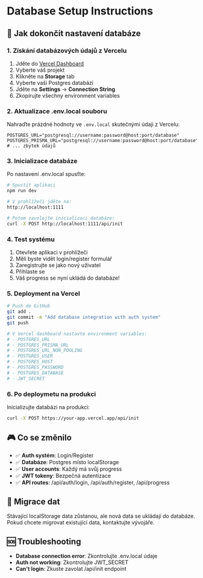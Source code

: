 # Database Setup Instructions

## 🚀 Jak dokončit nastavení databáze

### 1. Získání databázových údajů z Vercelu

1. Jděte do [Vercel Dashboard](https://vercel.com/dashboard)
2. Vyberte váš projekt
3. Klikněte na **Storage** tab
4. Vyberte vaši Postgres databázi
5. Jděte na **Settings** → **Connection String**
6. Zkopírujte všechny environment variables

### 2. Aktualizace .env.local souboru

Nahraďte prázdné hodnoty ve `.env.local` skutečnými údaji z Vercelu:

```env
POSTGRES_URL="postgresql://username:password@host:port/database"
POSTGRES_PRISMA_URL="postgresql://username:password@host:port/database"
# ... zbytek údajů
```

### 3. Inicializace databáze

Po nastavení .env.local spusťte:

```bash
# Spustit aplikaci
npm run dev

# V prohlížeči jděte na:
http://localhost:1111

# Potom zavolejte inicializaci databáze:
curl -X POST http://localhost:1111/api/init
```

### 4. Test systému

1. Otevřete aplikaci v prohlížeči
2. Měli byste vidět login/register formulář
3. Zaregistrujte se jako nový uživatel
4. Přihlaste se
5. Váš progress se nyní ukládá do databáze!

### 5. Deployment na Vercel

```bash
# Push do GitHub
git add .
git commit -m "Add database integration with auth system"
git push

# V Vercel dashboard nastavte environment variables:
# - POSTGRES_URL
# - POSTGRES_PRISMA_URL
# - POSTGRES_URL_NON_POOLING
# - POSTGRES_USER
# - POSTGRES_HOST
# - POSTGRES_PASSWORD
# - POSTGRES_DATABASE
# - JWT_SECRET
```

### 6. Po deploymetu na produkci

Inicializujte databázi na produkci:

```bash
curl -X POST https://your-app.vercel.app/api/init
```

## 🎮 Co se změnilo

- ✅ **Auth systém**: Login/Register
- ✅ **Databáze**: Postgres místo localStorage
- ✅ **User accounts**: Každý má svůj progress
- ✅ **JWT tokeny**: Bezpečná autentizace
- ✅ **API routes**: /api/auth/login, /api/auth/register, /api/progress

## 🔄 Migrace dat

Stávající localStorage data zůstanou, ale nová data se ukládají do databáze.
Pokud chcete migrovat existující data, kontaktujte vývojáře.

## 🆘 Troubleshooting

- **Database connection error**: Zkontrolujte .env.local údaje
- **Auth not working**: Zkontrolujte JWT_SECRET
- **Can't login**: Zkuste zavolat /api/init endpoint
